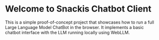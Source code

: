 # Welcome to Snackis Chatbot Client

This is a simple proof-of-concept project that showcases how to run a full Large Language Model ChatBot in the browser. It implements a basic chatbot interface with the LLM running locally using WebLLM. 
